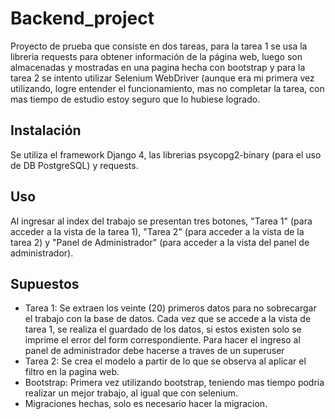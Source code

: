 # Backend_project
Proyecto de prueba que consiste en dos tareas, para la tarea 1 se usa la libreria requests para obtener información de la página web, luego son almacenadas y 
mostradas en una pagina hecha con bootstrap y para la tarea 2 se intento utilizar Selenium WebDriver (aunque era mi primera vez utilizando, logre entender el funcionamiento, 
mas no completar la tarea, con mas tiempo de estudio estoy seguro que lo hubiese logrado.
## Instalación 
Se utiliza el framework Django 4, las librerias psycopg2-binary (para el uso de DB PostgreSQL) y requests.
## Uso
Al ingresar al index del trabajo se presentan tres botones, "Tarea 1" (para acceder a la vista de la tarea 1), "Tarea 2" (para acceder a la vista de la tarea 2) y "Panel de Administrador" (para 
acceder a la vista del panel de administrador).
## Supuestos 
* Tarea 1: Se extraen los veinte (20) primeros datos para no sobrecargar el trabajo con la base de datos. Cada vez que se accede a la vista de tarea 1, se realiza el guardado de los datos, si estos existen solo
se imprime el error del form correspondiente. Para hacer el ingreso al panel de administrador debe hacerse a traves de un superuser
* Tarea 2: Se crea el modelo a partir de lo que se observa al aplicar el filtro en la pagina web.
* Bootstrap: Primera vez utilizando bootstrap, teniendo mas tiempo podria realizar un mejor trabajo, al igual que con selenium.
* Migraciones hechas, solo es necesario hacer la migracion.
